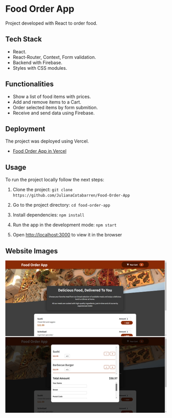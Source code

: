 # Food Order App

Project developed with React to order food.

## Tech Stack

- React.
- React-Router, Context, Form validation.
- Backend with Firebase.
- Styles with CSS modules.

## Functionalities

- Show a list of food items with prices.
- Add and remove items to a Cart.
- Order selected items by form submition.
- Receive and send data using Firebase.

## Deployment

The project was deployed using Vercel.

- [Food Order App in Vercel](https://food-order-app-beryl-beta.vercel.app/)

## Usage

To run the project locally follow the next steps:

1. Clone the project: `git clone https://github.com/JulianaCotabarren/Food-Order-App`

2. Go to the project directory: `cd food-order-app`

3. Install dependencies: `npm install`

4. Run the app in the development mode: `npm start`

5. Open [http://localhost:3000](http://localhost:3000) to view it in the browser

## Website Images

![Home](./src/assets/home.png)
![Cart](./src/assets/cart.png)
